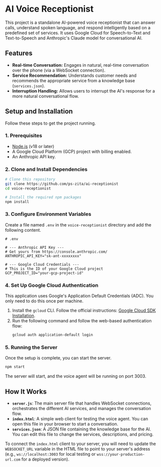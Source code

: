 # AI Voice Receptionist

This project is a standalone AI-powered voice receptionist that can answer calls, understand spoken language, and respond intelligently based on a predefined set of services. It uses Google Cloud for Speech-to-Text and Text-to-Speech and Anthropic's Claude model for conversational AI.

## Features

- **Real-time Conversation:** Engages in natural, real-time conversation over the phone (via a WebSocket connection).
- **Service Recommendation:** Understands customer needs and recommends the appropriate service from a knowledge base (`services.json`).
- **Interruption Handling:** Allows users to interrupt the AI's response for a more natural conversational flow.

## Setup and Installation

Follow these steps to get the project running.

### 1. Prerequisites

- [Node.js](https://nodejs.org/) (v18 or later)
- A Google Cloud Platform (GCP) project with billing enabled.
- An Anthropic API key.

### 2. Clone and Install Dependencies

```bash
# Clone this repository
git clone https://github.com/ps-zita/ai-receptionist
cd voice-receptionist

# Install the required npm packages
npm install
```

### 3. Configure Environment Variables

Create a file named `.env` in the `voice-receptionist` directory and add the following content.

```env
# .env

# --- Anthropic API Key ---
# Get yours from https://console.anthropic.com/
ANTHROPIC_API_KEY="sk-ant-xxxxxxxx"

# --- Google Cloud Credentials ---
# This is the ID of your Google Cloud project
GCP_PROJECT_ID="your-gcp-project-id"
```

### 4. Set Up Google Cloud Authentication

This application uses Google's Application Default Credentials (ADC). You only need to do this once per machine.

1.  Install the `gcloud` CLI. Follow the official instructions: [Google Cloud SDK Installation](https://cloud.google.com/sdk/docs/install).
2.  Run the following command and follow the web-based authentication flow:
    ```bash
    gcloud auth application-default login
    ```

### 5. Running the Server

Once the setup is complete, you can start the server.

```bash
npm start
```

The server will start, and the voice agent will be running on port 3003.

## How It Works

- **`server.js`**: The main server file that handles WebSocket connections, orchestrates the different AI services, and manages the conversation flow.
- **`index.html`**: A simple web client for testing the voice agent. You can open this file in your browser to start a conversation.
- **`services.json`**: A JSON file containing the knowledge base for the AI. You can edit this file to change the services, descriptions, and pricing.

To connect the `index.html` client to your server, you will need to update the `WEBSOCKET_URL` variable in the HTML file to point to your server's address (e.g., `ws://localhost:3003` for local testing or `wss://your-production-url.com` for a deployed version).
